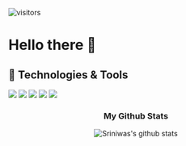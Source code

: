 ![visitors](https://visitor-badge.laobi.icu/badge?page_id=lsriniwas.lsriniwas)
# Hello there 👋




## 🔧 Technologies & Tools

![](https://img.shields.io/badge/Editor-VS_Code-informational?style=flat&logo=visual-studio-code&logoColor=white&color=6aa6f8)
![](https://img.shields.io/badge/Code-JavaScript-informational?style=flat&logo=javascript&logoColor=white&color=6aa6f8)
![](https://img.shields.io/badge/Code-React-informational?style=flat&logo=react&logoColor=white&color=6aa6f8)
![](https://img.shields.io/badge/Shell-Bash-informational?style=flat&logo=gnu-bash&logoColor=white&color=6aa6f8)
![](https://img.shields.io/badge/Code-CSS-informational?style=flat&logo=css&logoColor=white&color=6aa6f8)

<div align='center'>

### My Github Stats

![Sriniwas's github stats](https://github-readme-stats.vercel.app/api?username=lsriniwas&bg_color=30,e96443,904e95&title_color=fff&text_color=fff&count_private=true&include_all_commits=true)

 </div>
